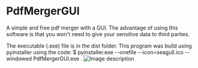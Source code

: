 # PdfMergerGUI 

A simple and free pdf merger with a GUI.
The advantage of using this software is that you won't need to give your sensitive data to third parties.

The executable (.exe) file is in the dist folder. 
This program was build using pyinstaller using the code: $ pyinstaller.exe --onefile --icon=seagull.ico --windowed PdfMergerGUI.exe .
![Image description](https://github.com/DiogoBrancoNeuro/PdfMergerGUI/blob/master/GUI.png)
